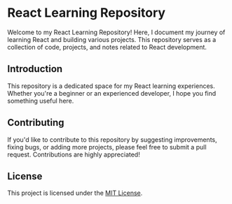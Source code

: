 # React Learning Repository

Welcome to my React Learning Repository! Here, I document my journey of learning React and building various projects. This repository serves as a collection of code, projects, and notes related to React development.



## Introduction

This repository is a dedicated space for my React learning experiences. Whether you're a beginner or an experienced developer, I hope you find something useful here.




## Contributing

If you'd like to contribute to this repository by suggesting improvements, fixing bugs, or adding more projects, please feel free to submit a pull request. Contributions are highly appreciated!

## License

This project is licensed under the [MIT License](LICENSE).
